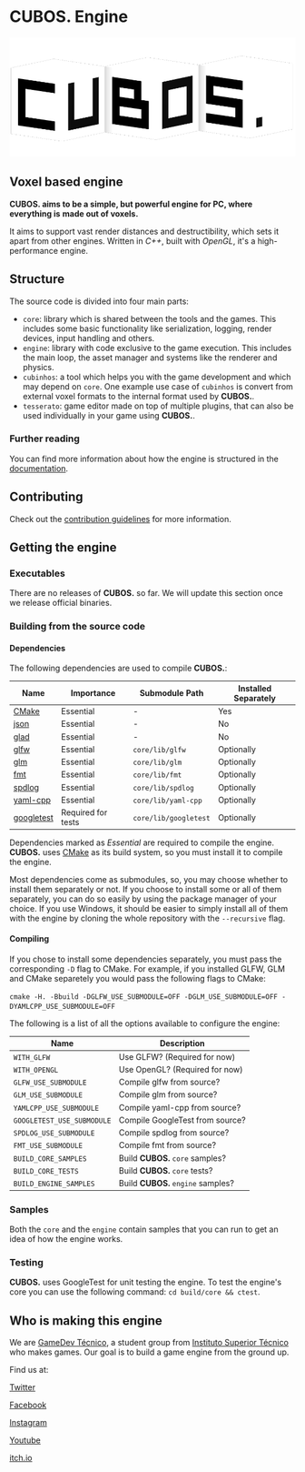 # **CUBOS.** Engine

<p align="center">
  <!-- if we ever get a site, we can put the link here-->
  <!-- <a href="https://godotengine.org"> -->
    <img src="docs/images/CubosLogo.png" alt="cubos. Engine logo">
  <!-- </a> -->
</p>

## Voxel based engine

**CUBOS. aims to be a simple, but powerful engine for PC, where everything is**
**made out of voxels.**

It aims to support vast render distances and destructibility, which sets it
apart from other engines. Written in *C++*, built with *OpenGL*, it's a
high-performance engine.

## Structure

The source code is divided into four main parts:
- `core`: library which is shared between the tools and the games. This
includes some basic functionality like serialization, logging, render devices,
input handling and others.
- `engine`: library with code exclusive to the game execution. This includes
the main loop, the asset manager and systems like the renderer and physics.
- `cubinhos`: a tool which helps you with the game development and which
may depend on `core`. One example use case of `cubinhos` is convert from
external voxel formats to the internal format used by **CUBOS.**.
- `tesserato`: game editor made on top of multiple plugins, that can also be used individually 
in your game using **CUBOS.**.

### Further reading

You can find more information about how the engine is structured in the
[documentation](https://gamedevtecnico.github.io/cubos/).

## Contributing

Check out the [contribution guidelines](CONTRIBUTE.md) for more information.

## Getting the engine

### Executables

There are no releases of **CUBOS.** so far. We will update this section once
we release official binaries.
<!--Official binaries for **CUBOS.** can be found
on the [releases](https://github.com/GameDevTecnico/cubos/releases) page.-->

### Building from the source code

#### Dependencies

The following dependencies are used to compile **CUBOS.**:

| Name                                               | Importance         | Submodule Path        | Installed Separately |
| -------------------------------------------------- | ------------------ | --------------------- | -------------------- |
| [CMake](https://cmake.org/)                        | Essential          | -                     | Yes                  |
| [json](https://github.com/nlohmann/json)           | Essential          | -                     | No                   |
| [glad](https://github.com/Dav1dde/glad)            | Essential          | -                     | No                   |
| [glfw](https://github.com/glfw/glfw)               | Essential          | `core/lib/glfw`       | Optionally           |
| [glm](https://github.com/g-truc/glm)               | Essential          | `core/lib/glm`        | Optionally           |
| [fmt](https://github.com/fmtlib/fmt)               | Essential          | `core/lib/fmt`        | Optionally           |
| [spdlog](https://github.com/gabime/spdlog)         | Essential          | `core/lib/spdlog`     | Optionally           |
| [yaml-cpp](https://github.com/jbeder/yaml-cpp)     | Essential          | `core/lib/yaml-cpp`   | Optionally           |
| [googletest](https://github.com/google/googletest) | Required for tests | `core/lib/googletest` | Optionally           |

Dependencies marked as *Essential* are required to compile the engine.
**CUBOS.** uses [CMake](https://cmake.org/) as its build system, so you must
install it to compile the engine.

Most dependencies come as submodules, so, you may choose whether to install
them separately or not. If you choose to install some or all of them
separately, you can do so easily by using the package manager of your choice.
If you use Windows, it should be easier to simply install all of them with the
engine by cloning the whole repository with the `--recursive` flag.

#### Compiling

If you chose to install some dependencies separately, you must pass the
corresponding `-D` flag to CMake. For example, if you installed GLFW, GLM and
CMake separetely you would pass the following flags to CMake:

`cmake -H. -Bbuild -DGLFW_USE_SUBMODULE=OFF -DGLM_USE_SUBMODULE=OFF -DYAMLCPP_USE_SUBMODULE=OFF`

The following is a list of all the options available to configure the engine:

| Name                       | Description                        |
| -------------------------- | ---------------------------------- |
| `WITH_GLFW`                | Use GLFW? (Required for now)       |
| `WITH_OPENGL`              | Use OpenGL? (Required for now)     |
| `GLFW_USE_SUBMODULE`       | Compile glfw from source?          |
| `GLM_USE_SUBMODULE`        | Compile glm from source?           |
| `YAMLCPP_USE_SUBMODULE`    | Compile yaml-cpp from source?      |
| `GOOGLETEST_USE_SUBMODULE` | Compile GoogleTest from source?    |
| `SPDLOG_USE_SUBMODULE`     | Compile spdlog from source?        |
| `FMT_USE_SUBMODULE`        | Compile fmt from source?           |
| `BUILD_CORE_SAMPLES`       | Build **CUBOS.** `core` samples?   |
| `BUILD_CORE_TESTS`         | Build **CUBOS.** `core` tests?     |
| `BUILD_ENGINE_SAMPLES`     | Build **CUBOS.** `engine` samples? |

### Samples

Both the `core` and the `engine` contain samples that you can run to get an
idea of how the engine works.

### Testing

**CUBOS.** uses GoogleTest for unit testing the engine.
To test the engine's core you can use the following
command: `cd build/core && ctest`.

## Who is making this engine

We are  [GameDev Técnico](https://www.instagram.com/gamedevtecnico/), a student
group from [Instituto Superior Técnico](https://tecnico.ulisboa.pt/en/) who
makes games. Our goal is to build a game engine from the ground up. 

Find us at:

[Twitter](https://twitter.com/GameDevTecnico)

[Facebook](https://www.facebook.com/Game-Dev-T%C3%A9cnico-107405047487324/)

[Instagram](https://www.instagram.com/gamedevtecnico/)

[Youtube](https://www.youtube.com/channel/UCpJf5Ih7SE9wAgaZ_OF9qYA)

[itch.io](https://gamedevtecnico.itch.io/)

